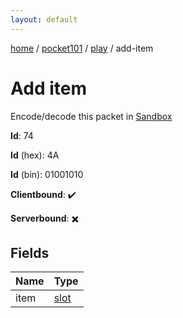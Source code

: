 ```yaml
---
layout: default
---
```


[home](/)  /  [pocket101](/protocol/pocket101)  /  [play](/protocol/pocket101/play)  /  add-item

# Add item

Encode/decode this packet in [Sandbox](../../../sandbox/pocket101#Play.AddItem)

**Id**: 74

**Id** (hex): 4A

**Id** (bin): 01001010

**Clientbound**: ✔️

**Serverbound**: ✖️

## Fields

Name | Type
---|---
item | [slot](/protocol/pocket101/types/slot)
